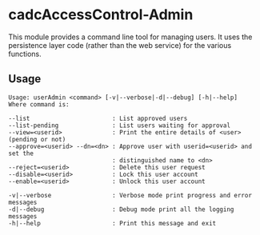 # cadcAccessControl-Admin

This module provides a command line tool for managing users.  It uses the persistence layer code (rather than the web service) for the various functions.

## Usage

```
Usage: userAdmin <command> [-v|--verbose|-d|--debug] [-h|--help]
Where command is:

--list                       : List approved users
--list-pending               : List users waiting for approval
--view=<userid>              : Print the entire details of <user> (pending or not)
--approve=<userid> --dn=<dn> : Approve user with userid=<userid> and set the
                             : distinguished name to <dn>
--reject=<userid>            : Delete this user request
--disable=<userid>           : Lock this user account
--enable=<userid>            : Unlock this user account

-v|--verbose                 : Verbose mode print progress and error messages
-d|--debug                   : Debug mode print all the logging messages
-h|--help                    : Print this message and exit
```
